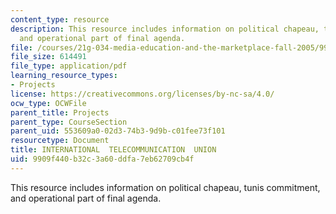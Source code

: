 ```yaml
---
content_type: resource
description: This resource includes information on political chapeau, tunis commitment,
  and operational part of final agenda.
file: /courses/21g-034-media-education-and-the-marketplace-fall-2005/9909f440b32c3a60ddfa7eb62709cb4f_MIT21G_034F05_ocwprepcom3f.pdf
file_size: 614491
file_type: application/pdf
learning_resource_types:
- Projects
license: https://creativecommons.org/licenses/by-nc-sa/4.0/
ocw_type: OCWFile
parent_title: Projects
parent_type: CourseSection
parent_uid: 553609a0-02d3-74b3-9d9b-c01fee73f101
resourcetype: Document
title: INTERNATIONAL  TELECOMMUNICATION  UNION
uid: 9909f440-b32c-3a60-ddfa-7eb62709cb4f
---
```

This resource includes information on political chapeau, tunis commitment, and operational part of final agenda.